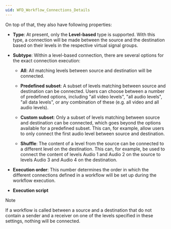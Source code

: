 ```yaml
---
uid: WFD_Workflow_Connections_Details
---
```


On top of that, they also have following properties:

- **Type**: At present, only the **Level-based** type is supported. With this type, a connection will be made between the source and the destination based on their levels in the respective virtual signal groups.

- **Subtype**: Within a level-based connection, there are several options for the exact connection execution:

  - **All**: All matching levels between source and destination will be connected.

  - **Predefined subset**: A subset of levels matching between source and destination can be connected. Users can choose between a number of predefined options, including "all video levels", "all audio levels", "all data levels", or any combination of these (e.g. all video and all audio levels).

  - **Custom subset**: Only a subset of levels matching between source and destination can be connected, which goes beyond the options available for a predefined subset. This can, for example, allow users to only connect the first audio level between source and destination.

  - **Shuffle**: The content of a level from the source can be connected to a different level on the destination. This can, for example, be used to connect the content of levels Audio 1 and Audio 2 on the source to levels Audio 3 and Audio 4 on the destination.

- **Execution order**: This number determines the order in which the different connections defined in a workflow will be set up during the workflow execution.

- **Execution script**

> [!NOTE]
> If a workflow is called between a source and a destination that do not contain a sender and a receiver on one of the levels specified in these settings, nothing will be connected.